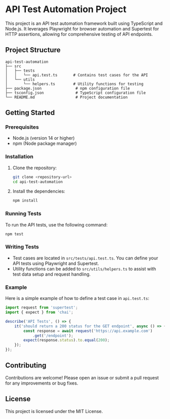 # API Test Automation Project

This project is an API test automation framework built using TypeScript and Node.js. It leverages Playwright for browser automation and Supertest for HTTP assertions, allowing for comprehensive testing of API endpoints.

## Project Structure

```
api-test-automation
├── src
│   ├── tests
│   │   └── api.test.ts       # Contains test cases for the API
│   └── utils
│       └── helpers.ts        # Utility functions for testing
├── package.json               # npm configuration file
├── tsconfig.json              # TypeScript configuration file
└── README.md                  # Project documentation
```

## Getting Started

### Prerequisites

- Node.js (version 14 or higher)
- npm (Node package manager)

### Installation

1. Clone the repository:

   ```bash
   git clone <repository-url>
   cd api-test-automation
   ```

2. Install the dependencies:

   ```bash
   npm install
   ```

### Running Tests

To run the API tests, use the following command:

```bash
npm test
```

### Writing Tests

- Test cases are located in `src/tests/api.test.ts`. You can define your API tests using Playwright and Supertest.
- Utility functions can be added to `src/utils/helpers.ts` to assist with test data setup and request handling.

### Example

Here is a simple example of how to define a test case in `api.test.ts`:

```typescript
import request from 'supertest';
import { expect } from 'chai';

describe('API Tests', () => {
    it('should return a 200 status for the GET endpoint', async () => {
        const response = await request('https://api.example.com')
            .get('/endpoint');
        expect(response.status).to.equal(200);
    });
});
```

## Contributing

Contributions are welcome! Please open an issue or submit a pull request for any improvements or bug fixes.

## License

This project is licensed under the MIT License.
